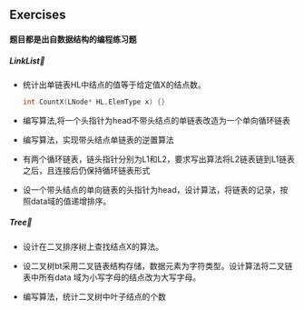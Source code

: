 ## Exercises

#### 题目都是出自数据结构的编程练习题

##### LinkList🔗

- 统计出单链表HL中结点的值等于给定值X的结点数。

  ```cpp
  int CountX(LNode* HL,ElemType x) {}
  ```

- 编写算法,将一个头指针为head不带头结点的单链表改造为一个单向循环链表

- 编写算法，实现带头结点单链表的逆置算法

- 有两个循环链表，链头指针分别为L1和L2，要求写出算法将L2链表链到L1链表之后，且连接后仍保持循环链表形式

- 设一个带头结点的单向链表的头指针为head，设计算法，将链表的记录，按照data域的值递增排序。

##### Tree🌲

- 设计在二叉排序树上查找结点X的算法。

- 设二叉树bt采用二叉链表结构存储，数据元素为字符类型。设计算法将二叉链表中所有data 域为小写字母的结点改为大写字母。

- 编写算法，统计二叉树中叶子结点的个数